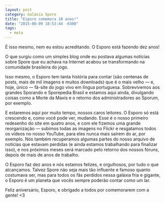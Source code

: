 ```yaml
---
layout: post
category: Galáxia Spore
title: "Esporo comemora 10 anos!"
date: "2015-08-09 18:53:44 -0300"
tags:
  - meta
---
```

É isso mesmo, nem eu estou acreditando. O Esporo está fazendo dez anos!

O que surgiu como um simples blog onde eu postava algumas notícias sobre Spore que eu achava na Internet acabou se transformando na comunidade brasileira do jogo.

Isso mesmo, o Esporo tem tanta história para contar (são centenas de posts, mais de mil imagens e muitos downloads) que é o mais velho — e, hoje, único — fã-site do jogo vivo em língua portuguesa. Sobrevivemos aos grandes Sporando e Sporepedia Brasil e estamos aqui ainda, divulgando coisas como a Morte da Maxis e o retorno dos administradores ao Sporum, por exemplo.

E estaremos aqui por muito tempo, nossos caros leitores. O Esporo só está crescendo e, como você pode ver, mudando. Esse é o nosso primeiro redesenho do site em quatro anos, e com ele fizemos uma grande reorganização — subimos todas as imagens no Flickr e resgatamos todos os vídeos no nosso YouTube, para eles nunca mais saírem do ar, por exemplo. Nós também recuperamos algumas partes do nosso arquivo de notícias que estavam perdidas (e ainda estamos trabalhando para finalizar isso), e nos próximos meses será marcado pelo retorno dos nossos fóruns, depois de mais de anos de trabalho.

O Esporo faz dez anos e nós estamos felizes, e orgulhosos, por tudo o que alcançamos. Talvez Spore não seja mais tão influente e famoso quanto costumava ser, mas para todos os fãs perdidos nessa galáxia fria e gigante, o Esporo é um planeta que vocês sempre poderão contar como um lar.

Feliz aniversário, Esporo, e obrigado a todos por comemorarem com a gente! <3
